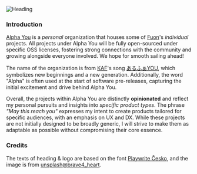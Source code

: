 ![Heading](https://github.com/user-attachments/assets/041007b0-1616-44bc-a8ff-3b1b62710a83)

### Introduction

[Alpha You](https://github.com/alphayou) is a _personal_ organization that houses some of [Fuon](https://github.com/asfuon)'s _individual_ projects. All projects under Alpha You will be fully open-sourced under specific OSS licenses, fostering strong connections with the community and growing alongside everyone involved. We hope for smooth sailing ahead!

The name of the organization is from [KAF](https://www.youtube.com/@virtual_kaf)'s song [あるふぁYOU](https://www.youtube.com/watch?v=aUwdJ9evnBk), which symbolizes new beginnings and a new generation. Additionally, the word "Alpha" is often used at the start of software pre-releases, capturing the initial excitement and drive behind Alpha You.

Overall, the projects within Alpha You are distinctly **opinionated** and reflect my personal pursuits and insights into _specific product types_. The phrase _"May this reach you"_ expresses my intent to create products tailored for specific audiences, with an emphasis on UX and DX. While these projects are not initially designed to be broadly generic, I will strive to make them as adaptable as possible without compromising their core essence.

### Credits

The texts of heading & logo are based on the font [Playwrite Česko](https://fonts.google.com/specimen/Playwrite+CZ), and the image is from [unsplash@brave4_heart](https://unsplash.com/@brave4_heart).
